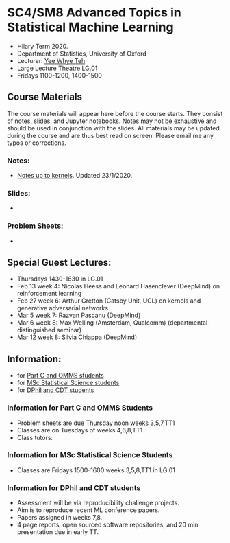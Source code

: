 # SC4/SM8 Advanced Topics in Statistical Machine Learning

* Hilary Term 2020.
* Department of Statistics, University of Oxford
* Lecturer: [Yee Whye Teh](http://www.stats.ox.ac.uk/~teh/)
* Large Lecture Theatre LG.01
* Fridays 1100-1200, 1400-1500


## Course Materials
The course materials will appear here before the course starts. They consist of notes, slides, and Jupyter notebooks. Notes may not be exhaustive and should be used in conjunction with the slides. All materials may be updated during the course and are thus best read on screen. Please email me any typos or corrections.

### Notes:
* [Notes up to kernels](https://github.com/ywteh/advml2020/blob/master/notes.pdf). Updated 23/1/2020.

### Slides:
*

### Problem Sheets:
* 

## Special Guest Lectures:
* Thursdays 1430-1630 in LG.01
* Feb 13 week 4: Nicolas Heess and Leonard Hasenclever (DeepMind) on reinforcement learning
* Feb 27 week 6: Arthur Gretton (Gatsby Unit, UCL) on kernels and generative adversarial networks
* Mar 5 week 7: Razvan Pascanu (DeepMind)
* Mar 6 week 8: Max Welling (Amsterdam, Qualcomm) (departmental distinguished seminar)
* Mar 12 week 8: Silvia Chiappa (DeepMind)

## Information:
* for [Part C and OMMS students](https://github.com/ywteh/advml2020/blob/master/README.md#information-for-part-c-and-omms-students)
* for [MSc Statistical Science students](https://github.com/ywteh/advml2020/blob/master/README.md#information-for-msc-statistical-science-students)
* for [DPhil and CDT students](https://github.com/ywteh/advml2020/blob/master/README.md#information-for-dphil-and-cdt-students)

### Information for Part C and OMMS Students
* Problem sheets are due Thursday noon weeks 3,5,7,TT1
* Classes are on Tuesdays of weeks 4,6,8,TT1
* Class tutors: 


### Information for MSc Statistical Science Students
* Classes are Fridays 1500-1600 weeks 3,5,8,TT1 in LG.01

### Information for DPhil and CDT students
* Assessment will be via reproducibility challenge projects.
* Aim is to reproduce recent ML conference papers.
* Papers assigned in weeks 7,8.
* 4 page reports, open sourced software repositories, and 20 min presentation due in early TT.

